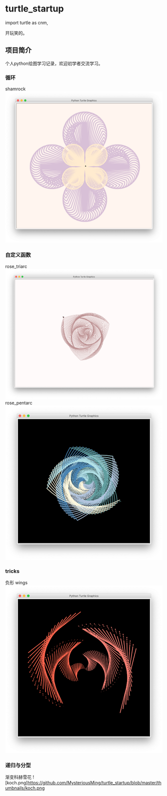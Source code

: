 # turtle_startup
import turtle as cnm,

开玩笑的。

## 项目简介

个人python绘图学习记录，欢迎初学者交流学习。

### 循环
shamrock
![shamrock.png](https://github.com/MysteriousMing/turtle_startup/blob/master/thumbnails/shamrock.png)

### 自定义函数
rose_triarc
![rose_triarc.png](https://github.com/MysteriousMing/turtle_startup/blob/master/thumbnails/rose_triarc.png)
rose_pentarc
![rose_pentarc.png](https://github.com/MysteriousMing/turtle_startup/blob/master/thumbnails/rose_pentarc.png)

### tricks

负形
wings
![wings.png](https://github.com/MysteriousMing/turtle_startup/blob/master/thumbnails/wings.png)

### 递归与分型
渐变科赫雪花
![koch.png]https://github.com/MysteriousMing/turtle_startup/blob/master/thumbnails/koch.png

